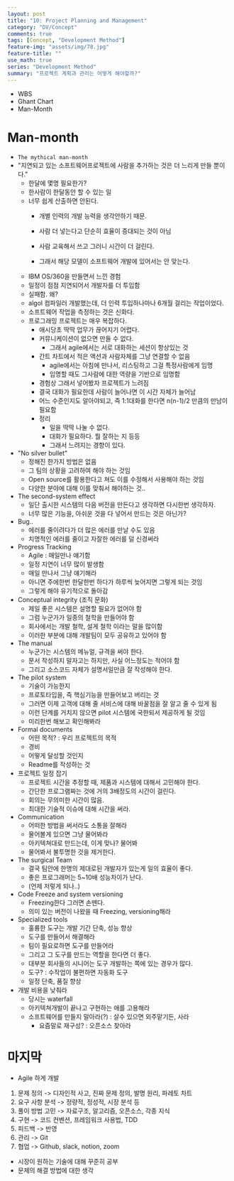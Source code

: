```yaml
---
layout: post
title: "10: Project Planning and Management"
category: "DV/Concept"
comments: true
tags: [Concept, "Development Method"]
feature-img: "assets/img/78.jpg"
feature-title: ""
use_math: true
series: "Development Method"
summary: "프로젝트 계획과 관리는 어떻게 해야할까?"
---
```



* WBS
* Ghant Chart
* Man-Month


# Man-month

* `The mythical man-month`
* "지연되고 있는 소프트웨어프로젝트에 사람을 추가하는 것은 더 느리게 만들 뿐이다."
  * 한달에 몇명 필요한가?
  * 한사람이 한달동안 할 수 있는 일
  * 너무 쉽게 산출하면 안된다.
    * 개별 인력의 개발 능력을 생각안하기 때문.

    * 사람 더 넣는다고 단순히 효율이 증대되는 것이 아님
    * 사람 교육해서 쓰고 그러니 시간이 더 걸린다.
    * 그래서 해당 모델이 소프트웨어 개발에 있어서는 안 맞는다.
  * IBM OS/360을 만들면서 느낀 경험
  * 일정이 점점 지연되어서 개발자를 더 투입함
  * 실패함. 왜?
  * algol 컴파일러 개발했는데, 더 인력 투입하나마나 6개월 걸리는 작업이었다.
  * 소프트웨어 작업을 측정하는 것은 신화다.
  * 프로그래밍 프로젝트는 매우 복잡하다.
    * 애시당초 딱딱 업무가 끊어지기 어렵다.
    * 커뮤니케이션이 없으면 만들 수 없다.
      * 그래서 agile에서는 서로 대화하는 세션이 항상있는 것
    * 간트 차트에서 적은 액션과 사람자체를 그냥 연결할 수 없음
      * agile에서는 아침에 만나서, 리스팅하고 그걸 특정사람에게 임명
      * 임명할 때도 그사람에 대한 역량을 기반으로 임명함
    * 경험상 그래서 넣어봤자 프로젝트가 느려짐
    * 결국 대화가 필요한데 사람이 늘어나면 이 시간 자체가 늘어남
    * 어느 수준인지도 알아야되고, 즉 1:1대화를 한다면 n(n-1)/2 만큼의 만남이 필요함
    * 정리
      * 일을 딱딱 나눌 수 없다.
      * 대화가 필요하다. 뭘 잘하는 지 등등
      * 그래서 느려지는 경향이 있다.
* "No silver bullet"
  * 정해진 한가지 방법은 없음
  * 그 팀의 상황을 고려하여 해야 하는 것임
  * Open source를 활용한다고 쳐도 이를 수정해서 사용해야 하는 것임
  * 다양한 분야에 대해 이를 맞춰서 해야하는 것..
* The second-system effect
  * 일단 출시한 시스템의 다음 버전을 만든다고 생각하면 다시한번 생각하자.
  * 너무 많은 기능을, 아쉬운 것을 다 넣어서 만드는 것은 아닌가?
* Bug..
  * 에러를 줄이려다가 더 많은 에러를 만날 수도 있음
  * 치명적인 에러를 줄이고 자잘한 에러를 덜 신경써라
* Progress Tracking
  * Agile : 매일만나 얘기함
  * 일정 지연이 너무 많이 발생함
  * 매일 만나서 그냥 얘기해라
  * 아니면 주에한번 한달한번 하다가 하루씩 늦어지면 그렇게 되는 것임
  * 그렇게 해야 유기적으로 돌아감
* Conceptual integrity (조직 문화)
  * 제일 좋은 시스템은 설명할 필요가 없어야 함
  * 그럼 누군가가 일종의 철학을 만들어야 함
  * 회사에서는 개발 철학, 설게 철학 이라는 말을 많이함
  * 이러한 부분에 대해 개발팀이 모두 공유하고 있어야 함
* The manual
  * 누군가는 시스템의 메뉴얼, 규격을 써야 한다.
  * 문서 작성하지 말자고는 하지만, 사실 어느정도는 적어야 함
  * 그리고 소스코드 자체가 설명서일만큼 잘 작성해야 한다.
* The pilot system
  * 기술이 가능한지
  * 프로토타입을, 즉 핵심기능을 만들어보고 버리는 것
  * 그러면 이제 고객에 대해 줄 서비스에 대해 바꿀점을 잘 알고 줄 수 있게 됨
  * 이런 단계를 거치지 않으면 pilot 시스템에 국한되서 제공하게 될 것임
  * 미리한번 해보고 확인해봐라
* Formal documents
  * 어떤 목적? : 우리 프로젝트의 목적
  * 경비
  * 어떻게 달성할 것인지
  * Readme를 작성하는 것
* 프로젝트 일정 잡기
  * 프로젝트 시간을 추정할 때, 제품과 시스템에 대해서 고민해야 한다.
  * 간단한 프로그램짜는 것에 거의 3배정도의 시간이 걸린다.
  * 회의는 무의미한 시간이 많음.
  * 최대한 기술적 이슈에 대해 시간을 써라.
* Communication
  * 어떠한 방법을 써서라도 소통을 잘해라
  * 물어볼게 있으면 그냥 물어봐라
  * 아키텍쳐대로 만드는데, 이게 맞나? 물어봐
  * 물어봐서 불투명한 것을 제거한다.
* The surgical Team
  * 결국 팀안에 한명의 제대로된 개발자가 있는게 일의 효율이 좋다.
  * 좋은 프로그래머는 5~10배 성능차이가 난다.
  * (언제 저렇게 되나..)
* Code Freeze and system versioning
  * Freezing한다 그러면 손뗀다.
  * 의미 있는 버전이 나왔을 때 Freezing, versioning해라
* Specialized tools
  * 훌륭한 도구는 개발 기간 단축, 성능 향상
  * 도구를 만들어서 해결해라
  * 팀이 필요로하면 도구를 만들어라
  * 그리고 그 도구를 만드는 역할을 한다면 더 좋다.
  * 대부분 회사들의 시니어는 도구 개발하는 쪽에 있는 경우가 많다.
  * 도구? : 수작업이 불편하면 자동화 도구
  * 일정 단축, 품질 향상
* 개발 비용을 낮춰라
  * 당시는 waterfall
  * 아키텍쳐개발이 끝나고 구현하는 애를 고용해라
  * 소프트웨어를 만들지 말아라(?) : 살수 있으면 외주맡기든, 사라
    * 요즘말로 재구성? : 오픈소스 찾아라


# 마지막
* Agile 하게 개발
1. 문제 정의 -> 디자인적 사고, 진짜 문제 정의, 발명 원리, 파레토 차트
2. 요구 사항 분석 -> 정량적, 정성적, 시장 분석 등
3. 풀이 방법 고민 -> 자료구조, 알고리즘, 오픈소스, 각종 지식
4. 구현 -> 코드 컨벤션, 프레임워크 사용법, TDD
5. 피드백 -> 반영
6. 관리 -> Git
7. 협업 -> Github, slack, notion, zoom

* 시장이 원하는 기술에 대해 꾸준히 공부
* 문제의 해결 방법에 대한 생각